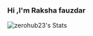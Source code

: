 ### Hi ,I'm Raksha fauzdar



![zerohub23's Stats](https://github-readme-stats.vercel.app/api?username=zerohub23&show_icons=true&theme=dark)

<!--
**zerohub23/zerohub23** is a ✨ _special_ ✨ repository because its `README.md` (this file) appears on your GitHub profile.

Here are some ideas to get you started:

- 🔭 I’m currently working on ...
- 🌱 I’m currently learning ...
- 👯 I’m looking to collaborate on ...
- 🤔 I’m looking for help with ...
- 💬 Ask me about ...
- 📫 How to reach me: ...
- 😄 Pronouns: ...
- ⚡ Fun fact: ...
-->
